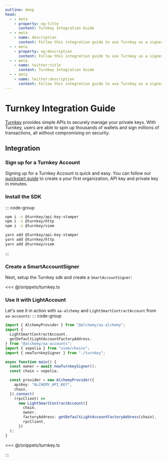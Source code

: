 ```yaml
---
outline: deep
head:
  - - meta
    - property: og:title
      content: Turnkey Integration Guide
  - - meta
    - name: description
      content: Follow this integration guide to use Turnkey as a signer with Account Kit, a vertically integrated stack for building apps that support ERC-4337.
  - - meta
    - property: og:description
      content: Follow this integration guide to use Turnkey as a signer with Account Kit, a vertically integrated stack for building apps that support ERC-4337.
  - - meta
    - name: twitter:title
      content: Turnkey Integration Guide
  - - meta
    - name: twitter:description
      content: Follow this integration guide to use Turnkey as a signer with Account Kit, a vertically integrated stack for building apps that support ERC-4337.
---
```


# Turnkey Integration Guide

[Turnkey](https://turnkey.com) provides simple APIs to securely manage your private keys. With Turnkey, users are able to spin up thousands of wallets and sign millions of transactions, all without compromising on security.

## Integration

### Sign up for a Turnkey Account

Signing up for a Turnkey Account is quick and easy. You can follow our [quickstart guide](https://docs.turnkey.com/getting-started/quickstart) to create a your first organization, API key and private key in minutes.

### Install the SDK

::: code-group

```bash [npm]
npm i -s @turnkey/api-key-stamper
npm i -s @turnkey/http
npm i -s @turnkey/viem
```

```bash [yarn]
yarn add @turnkey/api-key-stamper
yarn add @turnkey/http
yarn add @turnkey/viem
```

:::

### Create a SmartAccountSigner

Next, setup the Turnkey sdk and create a `SmartAccountSigner`:

<<< @/snippets/turnkey.ts

### Use it with LightAccount

Let's see it in action with `aa-alchemy` and `LightSmartContractAccount` from `aa-accounts`:
::: code-group

```ts [example.ts]
import { AlchemyProvider } from "@alchemy/aa-alchemy";
import {
  LightSmartContractAccount,
  getDefaultLightAccountFactoryAddress,
} from "@alchemy/aa-accounts";
import { sepolia } from "viem/chains";
import { newTurnkeySigner } from "./turnkey";

async function main() {
  const owner = await newTurnkeySigner();
  const chain = sepolia;

  const provider = new AlchemyProvider({
    apiKey: "ALCHEMY_API_KEY",
    chain,
  }).connect(
    (rpcClient) =>
      new LightSmartContractAccount({
        chain,
        owner,
        factoryAddress: getDefaultLightAccountFactoryAddress(chain),
        rpcClient,
      })
  );
}
```

<<< @/snippets/turnkey.ts

:::
